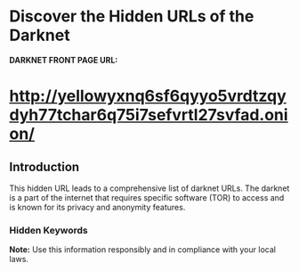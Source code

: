 # Discover the Hidden URLs of the Darknet

**DARKNET FRONT PAGE URL:**
# http://yellowyxnq6sf6qyyo5vrdtzqydyh77tchar6q75i7sefvrtl27svfad.onion/

## Introduction

This hidden URL leads to a comprehensive list of darknet URLs. 
The darknet is a part of the internet that requires specific software (TOR) to access and is known for its privacy and anonymity features. 

### Hidden Keywords

<!--
- Tor
- Darknet
- Deepweb
- Darkweb
- Dark
- Deep
- Net
- Web
- Anonymity
- Bitcoin
- Monero
- Cryptocurrency
- Cryptocurrencies
- Silk Road
- Marketplace
- Marketplaces
- Encryption
- Privacy
- Hidden Service
- Hidden Services
- PGP
- Hacking
- Whistleblowing
- VPN
- Malware
- Exploit
- Exploits
- Safe
- Safest
- List
- Link
- Links
- Directory
- Directories
- Search Engine
- Search
- Engine
- Video
- Videos
- Photo
- Photos
- Content
- Private
-->

**Note:** Use this information responsibly and in compliance with your local laws.

